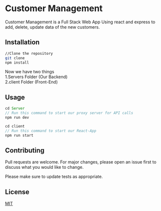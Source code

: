 # Customer Management

Customer Management is a Full Stack Web App Using react and express to add, delete, update data of the new customers.

## Installation

```bash
//Clone the repository
git clone 
npm install 
```
Now we have two things  
1.Servers Folder (Our Backend) \
2.client Folder (Front-End)
## Usage

```javascript
cd Server
// Run this command to start our proxy server for API calls
npm run dev
```
```javascript
cd client
// Run this command to start our React-App
npm run start
```
## Contributing

Pull requests are welcome. For major changes, please open an issue first
to discuss what you would like to change.

Please make sure to update tests as appropriate.

## License

[MIT](https://choosealicense.com/licenses/mit/)

